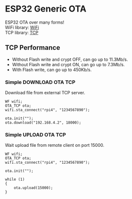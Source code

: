 # ESP32 Generic OTA
ESP32 OTA over many forms!\
WiFi library: [WiFi](https://github.com/urbanze/esp32-wifi)\
TCP library: [TCP](https://github.com/urbanze/esp32-tcp)

## TCP Performance
* Without Flash write and crypt OFF, can go up to 11.3Mb/s.
* Without Flash write and crypt ON, can go up to 7.3Mb/s.
* With Flash write, can go up to 450Kb/s.


### Simple DOWNLOAD OTA TCP
Download file from external TCP server.
```
WF wifi;
OTA_TCP ota;
wifi.sta_connect("rpi4", "1234567890");

ota.init("");
ota.download("192.168.4.2", 18000);
```

### Simple UPLOAD OTA TCP
Wait upload file from remote client on port 15000.
```
WF wifi;
OTA_TCP ota;
wifi.sta_connect("rpi4", "1234567890");

ota.init("");

while (1)
{
	ota.upload(15000);
}
```

